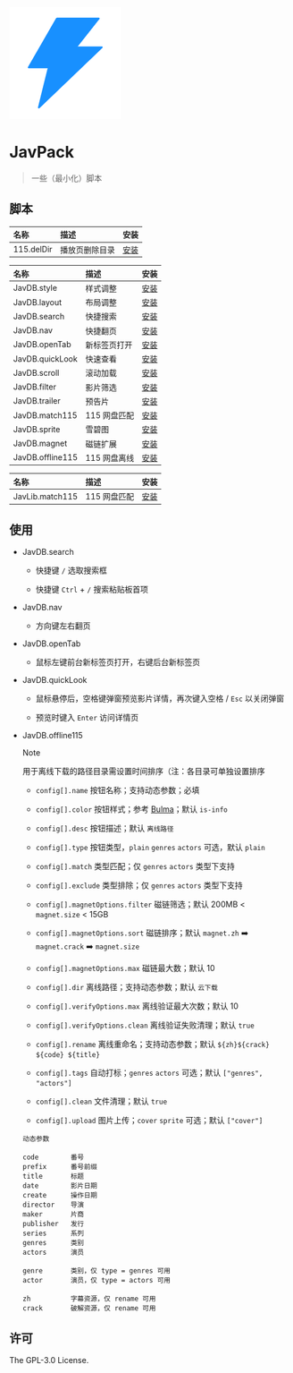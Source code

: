 ![JavPack](./assets/icon.png)

# JavPack

> 一些（最小化）脚本

## 脚本

| 名称       | 描述           | 安装                                                                         |
| :--------- | :------------- | :--------------------------------------------------------------------------- |
| 115.delDir | 播放页删除目录 | [安装](https://github.com/bolin-dev/JavPack/raw/main/115/115.delDir.user.js) |

| 名称             | 描述         | 安装                                                                                 |
| :--------------- | :----------- | :----------------------------------------------------------------------------------- |
| JavDB.style      | 样式调整     | [安装](https://github.com/bolin-dev/JavPack/raw/main/javdb/JavDB.style.user.js)      |
| JavDB.layout     | 布局调整     | [安装](https://github.com/bolin-dev/JavPack/raw/main/javdb/JavDB.layout.user.js)     |
| JavDB.search     | 快捷搜索     | [安装](https://github.com/bolin-dev/JavPack/raw/main/javdb/JavDB.search.user.js)     |
| JavDB.nav        | 快捷翻页     | [安装](https://github.com/bolin-dev/JavPack/raw/main/javdb/JavDB.nav.user.js)        |
| JavDB.openTab    | 新标签页打开 | [安装](https://github.com/bolin-dev/JavPack/raw/main/javdb/JavDB.openTab.user.js)    |
| JavDB.quickLook  | 快速查看     | [安装](https://github.com/bolin-dev/JavPack/raw/main/javdb/JavDB.quickLook.user.js)  |
| JavDB.scroll     | 滚动加载     | [安装](https://github.com/bolin-dev/JavPack/raw/main/javdb/JavDB.scroll.user.js)     |
| JavDB.filter     | 影片筛选     | [安装](https://github.com/bolin-dev/JavPack/raw/main/javdb/JavDB.filter.user.js)     |
| JavDB.trailer    | 预告片       | [安装](https://github.com/bolin-dev/JavPack/raw/main/javdb/JavDB.trailer.user.js)    |
| JavDB.match115   | 115 网盘匹配 | [安装](https://github.com/bolin-dev/JavPack/raw/main/javdb/JavDB.match115.user.js)   |
| JavDB.sprite     | 雪碧图       | [安装](https://github.com/bolin-dev/JavPack/raw/main/javdb/JavDB.sprite.user.js)     |
| JavDB.magnet     | 磁链扩展     | [安装](https://github.com/bolin-dev/JavPack/raw/main/javdb/JavDB.magnet.user.js)     |
| JavDB.offline115 | 115 网盘离线 | [安装](https://github.com/bolin-dev/JavPack/raw/main/javdb/JavDB.offline115.user.js) |

| 名称            | 描述         | 安装                                                                                 |
| :-------------- | :----------- | :----------------------------------------------------------------------------------- |
| JavLib.match115 | 115 网盘匹配 | [安装](https://github.com/bolin-dev/JavPack/raw/main/javlib/JavLib.match115.user.js) |

## 使用

- JavDB.search

  - 快捷键 `/` 选取搜索框

  - 快捷键 `Ctrl` + `/` 搜索粘贴板首项

- JavDB.nav

  - 方向键左右翻页

- JavDB.openTab

  - 鼠标左键前台新标签页打开，右键后台新标签页

- JavDB.quickLook

  - 鼠标悬停后，空格键弹窗预览影片详情，再次键入空格 / `Esc` 以关闭弹窗

  - 预览时键入 `Enter` 访问详情页

- JavDB.offline115

  > [!NOTE]
  > 用于离线下载的路径目录需设置时间排序（注：各目录可单独设置排序

  - `config[].name` 按钮名称；支持动态参数；必填

  - `config[].color` 按钮样式；参考 [Bulma](https://bulma.io/documentation/elements/button/#colors)；默认 `is-info`

  - `config[].desc` 按钮描述；默认 `离线路径`

  - `config[].type` 按钮类型，`plain` `genres` `actors` 可选，默认 `plain`

  - `config[].match` 类型匹配；仅 `genres` `actors` 类型下支持

  - `config[].exclude` 类型排除；仅 `genres` `actors` 类型下支持

  - `config[].magnetOptions.filter` 磁链筛选；默认 200MB < `magnet.size` < 15GB

  - `config[].magnetOptions.sort` 磁链排序；默认 `magnet.zh` ➡️ `magnet.crack` ➡️ `magnet.size`

  - `config[].magnetOptions.max` 磁链最大数；默认 10

  - `config[].dir` 离线路径；支持动态参数；默认 `云下载`

  - `config[].verifyOptions.max` 离线验证最大次数；默认 10

  - `config[].verifyOptions.clean` 离线验证失败清理；默认 `true`

  - `config[].rename` 离线重命名；支持动态参数；默认 `${zh}${crack} ${code} ${title}`

  - `config[].tags` 自动打标；`genres` `actors` 可选；默认 `["genres", "actors"]`

  - `config[].clean` 文件清理；默认 `true`

  - `config[].upload` 图片上传；`cover` `sprite` 可选；默认 `["cover"]`

  ```
  动态参数

  code        番号
  prefix      番号前缀
  title       标题
  date        影片日期
  create      操作日期
  director    导演
  maker       片商
  publisher   发行
  series      系列
  genres      类别
  actors      演员

  genre       类别，仅 type = genres 可用
  actor       演员，仅 type = actors 可用

  zh          字幕资源，仅 rename 可用
  crack       破解资源，仅 rename 可用
  ```

## 许可

The GPL-3.0 License.

